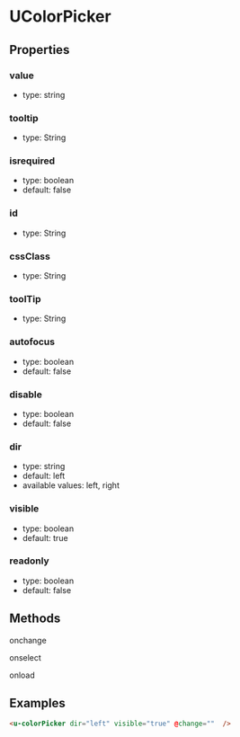 # UColorPicker

## Properties

### value

* type: string

### tooltip

* type: String

### isrequired

* type: boolean
* default: false

### id

* type: String


### cssClass

* type: String

### toolTip

* type: String

### autofocus

* type: boolean
* default: false

### disable

* type: boolean
* default: false

### dir

* type: string
* default: left
* available values: left, right

### visible

* type: boolean
* default: true

### readonly

* type: boolean
* default: false

## Methods

onchange

onselect

onload


## Examples

```html
<u-colorPicker dir="left" visible="true" @change=""  />
```

